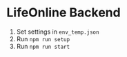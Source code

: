 # LifeOnline Backend

1. Set settings in `env_temp.json`
2. Run `npm run setup`
3. Run `npm run start`
